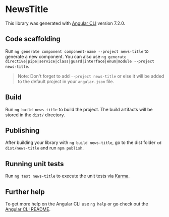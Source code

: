 # NewsTitle

This library was generated with [Angular CLI](https://github.com/angular/angular-cli) version 7.2.0.

## Code scaffolding

Run `ng generate component component-name --project news-title` to generate a new component. You can also use `ng generate directive|pipe|service|class|guard|interface|enum|module --project news-title`.
> Note: Don't forget to add `--project news-title` or else it will be added to the default project in your `angular.json` file. 

## Build

Run `ng build news-title` to build the project. The build artifacts will be stored in the `dist/` directory.

## Publishing

After building your library with `ng build news-title`, go to the dist folder `cd dist/news-title` and run `npm publish`.

## Running unit tests

Run `ng test news-title` to execute the unit tests via [Karma](https://karma-runner.github.io).

## Further help

To get more help on the Angular CLI use `ng help` or go check out the [Angular CLI README](https://github.com/angular/angular-cli/blob/master/README.md).
